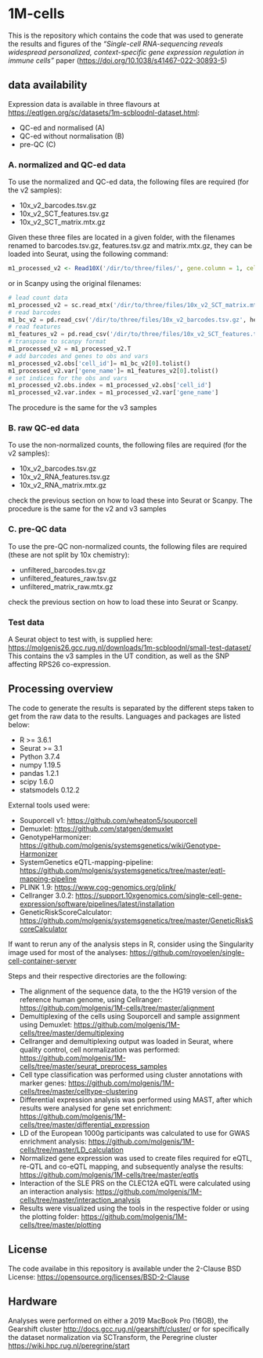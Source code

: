 # 1M-cells

This is the repository which contains the code that was used to generate the results and figures of the *“Single-cell RNA-sequencing reveals widespread personalized, context-specific gene expression regulation in immune cells”* paper (https://doi.org/10.1038/s41467-022-30893-5)

## data availability

Expression data is available in three flavours at https://eqtlgen.org/sc/datasets/1m-scbloodnl-dataset.html:
- QC-ed and normalised (A)
- QC-ed without normalisation (B)
- pre-QC (C)

### A. normalized and QC-ed data

To use the normalized and QC-ed data, the following files are required (for the v2 samples):
- 10x_v2_barcodes.tsv.gz
- 10x_v2_SCT_features.tsv.gz
- 10x_v2_SCT_matrix.mtx.gz

Given these three files are located in a given folder, with the filenames renamed to barcodes.tsv.gz, features.tsv.gz and matrix.mtx.gz, they can be loaded into Seurat, using the following command:
```r
m1_processed_v2 <- Read10X('/dir/to/three/files/', gene.column = 1, cell.column = 1)
```

or in Scanpy using the original filenames:

```python
# lead count data
m1_processed_v2 = sc.read_mtx('/dir/to/three/files/10x_v2_SCT_matrix.mtx.gz')
# read barcodes
m1_bc_v2 = pd.read_csv('/dir/to/three/files/10x_v2_barcodes.tsv.gz', header=None)
# read features
m1_features_v2 = pd.read_csv('/dir/to/three/files/10x_v2_SCT_features.tsv.gz', header=None)
# transpose to scanpy format
m1_processed_v2 = m1_processed_v2.T
# add barcodes and genes to obs and vars
m1_processed_v2.obs['cell_id']= m1_bc_v2[0].tolist()
m1_processed_v2.var['gene_name']= m1_features_v2[0].tolist()
# set indices for the obs and vars
m1_processed_v2.obs.index = m1_processed_v2.obs['cell_id']
m1_processed_v2.var.index = m1_processed_v2.var['gene_name']
```

The procedure is the same for the v3 samples


### B. raw QC-ed data

To use the non-normalized counts, the following files are required (for the v2 samples):
- 10x_v2_barcodes.tsv.gz
- 10x_v2_RNA_features.tsv.gz
- 10x_v2_RNA_matrix.mtx.gz

check the previous section on how to load these into Seurat or Scanpy. The procedure is the same for the v2 and v3 samples


### C. pre-QC data

To use the pre-QC non-normalized counts, the following files are required (these are not split by 10x chemistry):
- unfiltered_barcodes.tsv.gz
- unfiltered_features_raw.tsv.gz
- unfiltered_matrix_raw.mtx.gz

check the previous section on how to load these into Seurat or Scanpy.


### Test data
A Seurat object to test with, is supplied here: https://molgenis26.gcc.rug.nl/downloads/1m-scbloodnl/small-test-dataset/
This contains the v3 samples in the UT condition, as well as the SNP affecting RPS26 co-expression.


## Processing overview

The code to generate the results is separated by the different steps taken to get from the raw data to the results. Languages and packages are listed below:

  - R >= 3.6.1
  - Seurat >= 3.1
  - Python 3.7.4
  - numpy 1.19.5
  - pandas 1.2.1
  - scipy 1.6.0
  - statsmodels 0.12.2

External tools used were:

  - Souporcell v1: https://github.com/wheaton5/souporcell
  - Demuxlet: https://github.com/statgen/demuxlet
  - GenotypeHarmonizer: https://github.com/molgenis/systemsgenetics/wiki/Genotype-Harmonizer
  - SystemGenetics eQTL-mapping-pipeline: https://github.com/molgenis/systemsgenetics/tree/master/eqtl-mapping-pipeline
  - PLINK 1.9: https://www.cog-genomics.org/plink/
  - Cellranger 3.0.2: https://support.10xgenomics.com/single-cell-gene-expression/software/pipelines/latest/installation
  - GeneticRiskScoreCalculator: https://github.com/molgenis/systemsgenetics/tree/master/GeneticRiskScoreCalculator

If want to rerun any of the analysis steps in R, consider using the Singularity image used for most of the analyses: https://github.com/royoelen/single-cell-container-server

Steps and their respective directories are the following:

  - The alignment of the sequence data, to the the HG19 version of the reference human genome, using Cellranger: https://github.com/molgenis/1M-cells/tree/master/alignment
  - Demultiplexing of the cells using Souporcell and sample assignment using Demuxlet: https://github.com/molgenis/1M-cells/tree/master/demultiplexing
  - Cellranger and demultiplexing output was loaded in Seurat, where quality control, cell normalization was performed: https://github.com/molgenis/1M-cells/tree/master/seurat_preprocess_samples
  - Cell type classification was performed using cluster annotations with marker genes: https://github.com/molgenis/1M-cells/tree/master/celltype-clustering
  - Differential expression analysis was performed using MAST, after which results were analysed for gene set enrichment: https://github.com/molgenis/1M-cells/tree/master/differential_expression
  - LD of the European 1000g participants was calculated to use for GWAS enrichment analysis: https://github.com/molgenis/1M-cells/tree/master/LD_calculation
  - Normalized gene expression was used to create files required for eQTL, re-QTL and co-eQTL mapping, and subsequently analyse the results: https://github.com/molgenis/1M-cells/tree/master/eqtls
  - Interaction of the SLE PRS on the CLEC12A eQTL were calculated using an interaction analysis: https://github.com/molgenis/1M-cells/tree/master/interaction_analysis
  - Results were visualized using the tools in the respective folder or using the plotting folder: https://github.com/molgenis/1M-cells/tree/master/plotting


## License
The code availabe in this repository is available under the 2-Clause BSD License: https://opensource.org/licenses/BSD-2-Clause


## Hardware
Analyses were performed on either a 2019 MacBook Pro (16GB), the Gearshift cluster http://docs.gcc.rug.nl/gearshift/cluster/ or for specifically the dataset normalization via SCTransform, the Peregrine cluster https://wiki.hpc.rug.nl/peregrine/start
